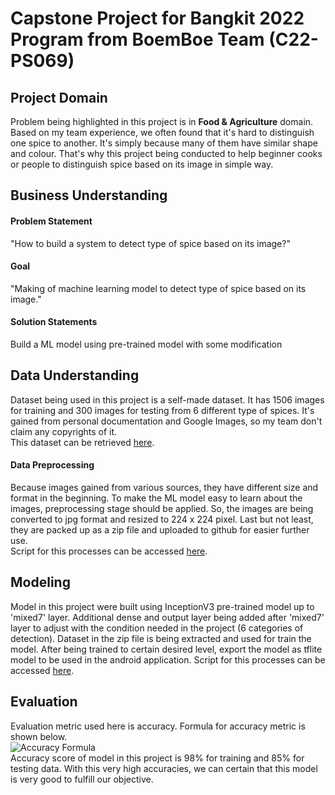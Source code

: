 # Capstone Project for Bangkit 2022 Program from BoemBoe Team (C22-PS069)

## Project Domain ##
Problem being highlighted in this project is in **Food & Agriculture** domain. Based on my team experience, we often found that it's hard to distinguish one spice to another. It's simply because many of them have similar shape and colour. That's why this project being conducted to help beginner cooks or people to distinguish spice based on its image in simple way.

## Business Understanding ##
#### Problem Statement ####
"How to build a system to detect type of spice based on its image?"
#### Goal ####
"Making of machine learning model to detect type of spice based on its image."
#### Solution Statements ####
Build a ML model using pre-trained model with some modification

## Data Understanding ##
Dataset being used in this project is a self-made dataset. It has 1506 images for training and 300 images for testing from 6 different type of spices. It's gained from personal documentation and Google Images, so my team don't claim any copyrights of it. <br>
This dataset can be retrieved [here](https://github.com/ahmdxrzky/capstone-bangkit-2022/tree/main/dataset/spices.zip).
#### Data Preprocessing ####
Because images gained from various sources, they have different size and format in the beginning. To make the ML model easy to learn about the images, preprocessing stage should be applied. So, the images are being converted to jpg format and resized to 224 x 224 pixel. Last but not least, they are packed up as a zip file and uploaded to github for easier further use. <br>
Script for this processes can be accessed [here](https://github.com/ahmdxrzky/capstone-bangkit-2022/blob/main/script/script_for_preprocessing.ipynb).

## Modeling ##
Model in this project were built using InceptionV3 pre-trained model up to 'mixed7' layer. Additional dense and output layer being added after 'mixed7' layer to adjust with the condition needed in the project (6 categories of detection). Dataset in the zip file is being extracted and used for train the model. After being trained to certain desired level, export the model as tflite model to be used in the android application. Script for this processes can be accessed [here](https://github.com/ahmdxrzky/capstone-bangkit-2022/blob/main/script/script_for_model.ipynb).

## Evaluation ##
Evaluation metric used here is accuracy. Formula for accuracy metric is shown below. <br>
![Accuracy Formula](https://user-images.githubusercontent.com/99194827/181746873-dc624763-ae3d-4c10-8815-c8f24ee69aa5.png) <br>
Accuracy score of model in this project is 98% for training and 85% for testing data. With this very high accuracies, we can certain that this model is very good to fulfill our objective.
